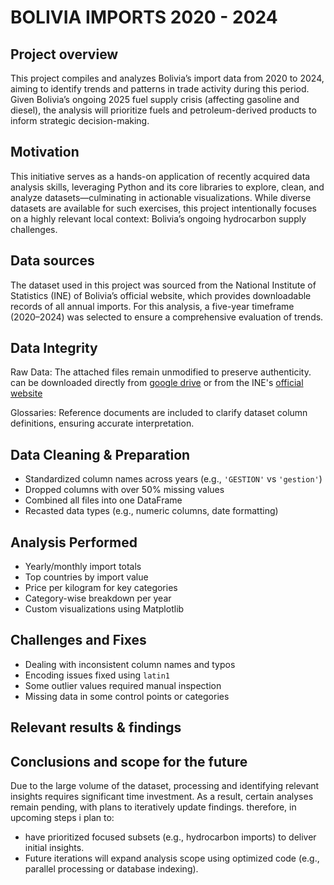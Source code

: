 # BOLIVIA IMPORTS 2020 - 2024

## Project overview

This project compiles and analyzes Bolivia’s import data from 2020 to 2024, aiming to identify trends and patterns in trade activity during this period. Given Bolivia’s ongoing 2025 fuel
supply crisis (affecting gasoline and diesel), the analysis will prioritize fuels and petroleum-derived products to inform strategic decision-making.

## Motivation

This initiative serves as a hands-on application of recently acquired data analysis skills, leveraging Python and its core libraries to explore, clean, and analyze datasets—culminating in
actionable visualizations. While diverse datasets are available for such exercises, this project intentionally focuses on a highly relevant local context: Bolivia’s ongoing hydrocarbon supply challenges.

## Data sources

The dataset used in this project was sourced from the National Institute of Statistics (INE) of Bolivia’s official website, which provides downloadable records of all annual imports. For this analysis, a five-year 
timeframe (2020–2024) was selected to ensure a comprehensive evaluation of trends.

## Data Integrity

Raw Data: The attached files remain unmodified to preserve authenticity. can be downloaded directly from [google drive](https://drive.google.com/drive/folders/1ZyQwvj8LbbPERFtpeOxyWgB0_CtvRw0A?usp=drive_link) or from the INE's [official website](http://web2.ine.gob.bo:8081/IneComex/BasesComex.aspx)

Glossaries: Reference documents are included to clarify dataset column definitions, ensuring accurate interpretation.

## Data Cleaning & Preparation

- Standardized column names across years (e.g., `'GESTION'` vs `'gestion'`)
- Dropped columns with over 50% missing values
- Combined all files into one DataFrame
- Recasted data types (e.g., numeric columns, date formatting)

## Analysis Performed

- Yearly/monthly import totals
- Top countries by import value
- Price per kilogram for key categories
- Category-wise breakdown per year
- Custom visualizations using Matplotlib

## Challenges and Fixes

- Dealing with inconsistent column names and typos
- Encoding issues fixed using `latin1`
- Some outlier values required manual inspection
- Missing data in some control points or categories

## Relevant results & findings 




## Conclusions and scope for the future

Due to the large volume of the dataset, processing and identifying relevant insights requires significant time investment. As a result, certain analyses remain pending, with plans to iteratively update findings.
therefore, in upcoming steps i plan to:
- have prioritized focused subsets (e.g., hydrocarbon imports) to deliver initial insights.
- Future iterations will expand analysis scope using optimized code (e.g., parallel processing or database indexing).


